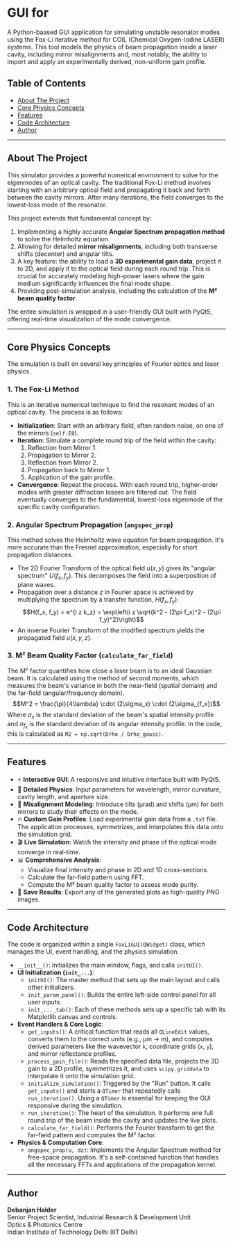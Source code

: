 # GUI for 

A Python-baased GUI application for simulating unstable resonator modes using the Fox-Li iterative method for COIL (Chemical Oxygen-Iodine LASER) systems. This tool models the physics of beam propagation inside a laser cavity, including mirror misalignments and, most notably, the ability to import and apply an experimentally derived, non-uniform gain profile.



## Table of Contents

- [About The Project](#about-the-project)
- [Core Physics Concepts](#core-physics-concepts)
- [Features](#features)
- [Code Architecture](#code-architecture)
- [Author](#author)

---

## About The Project

This simulator provides a powerful numerical environment to solve for the eigenmodes of an optical cavity. The traditional Fox-Li method involves starting with an arbitrary optical field and propagating it back and forth between the cavity mirrors. After many iterations, the field converges to the lowest-loss mode of the resonator.

This project extends that fundamental concept by:
1.  Implementing a highly accurate **Angular Spectrum propagation method** to solve the Helmholtz equation.
2.  Allowing for detailed **mirror misalignments**, including both transverse shifts (decenter) and angular tilts.
3.  A key feature: the ability to load a **3D experimental gain data**, project it to 2D, and apply it to the optical field during each round trip. This is crucial for accurately modeling high-power lasers where the gain medium significantly influences the final mode shape.
4.  Providing post-simulation analysis, including the calculation of the **M² beam quality factor**.

The entire simulation is wrapped in a user-friendly GUI built with PyQt5, offering real-time visualization of the mode convergence.

---

## Core Physics Concepts

The simulation is built on several key principles of Fourier optics and laser physics.

### 1. The Fox-Li Method
This is an iterative numerical technique to find the resonant modes of an optical cavity. The process is as follows:
- **Initialization**: Start with an arbitrary field, often random noise, on one of the mirrors (`self.E0`).
- **Iteration**: Simulate a complete round trip of the field within the cavity:
    1. Reflection from Mirror 1.
    2. Propagation to Mirror 2.
    3. Reflection from Mirror 2.
    4. Propagation back to Mirror 1.
    5. Application of the gain profile.
- **Convergence**: Repeat the process. With each round trip, higher-order modes with greater diffraction losses are filtered out. The field eventually converges to the fundamental, lowest-loss eigenmode of the specific cavity configuration.

### 2. Angular Spectrum Propagation (`angspec_prop`)
This method solves the Helmholtz wave equation for beam propagation. It's more accurate than the Fresnel approximation, especially for short propagation distances.
- The 2D Fourier Transform of the optical field $u(x, y)$ gives its "angular spectrum" $U(f_x, f_y)$. This decomposes the field into a superposition of plane waves.
- Propagation over a distance $z$ in Fourier space is achieved by multiplying the spectrum by a transfer function, $H(f_x, f_y)$:
$$H(f_x, f_y) = e^{i z k_z} = \exp\left(i z \sqrt{k^2 - (2\pi f_x)^2 - (2\pi f_y)^2}\right)$$
- An inverse Fourier Transform of the modified spectrum yields the propagated field $u(x, y, z)$.

### 3. M² Beam Quality Factor (`calculate_far_field`)
The M² factor quantifies how close a laser beam is to an ideal Gaussian beam. It is calculated using the method of second moments, which measures the beam's variance in both the near-field (spatial domain) and the far-field (angular/frequency domain).
$$M^2 = \frac{\pi}{4\lambda} \cdot (2\sigma_x) \cdot (2\sigma_{f_x})$$
Where $\sigma_x$ is the standard deviation of the beam's spatial intensity profile and $\sigma_{f_x}$ is the standard deviation of its angular intensity profile. In the code, this is calculated as `M2 = np.sqrt(Drho / Drho_gauss)`.

---

## Features

-   ⚡ **Interactive GUI**: A responsive and intuitive interface built with PyQt5.
-   🔬 **Detailed Physics**: Input parameters for wavelength, mirror curvature, cavity length, and aperture size.
-   🔧 **Misalignment Modeling**: Introduce tilts (μrad) and shifts (μm) for both mirrors to study their effects on the mode.
-   🔥 **Custom Gain Profiles**: Load experimental gain data from a `.txt` file. The application processes, symmetrizes, and interpolates this data onto the simulation grid.
-   🎬 **Live Simulation**: Watch the intensity and phase of the optical mode converge in real-time.
-   📊 **Comprehensive Analysis**:
    -   Visualize final intensity and phase in 2D and 1D cross-sections.
    -   Calculate the far-field pattern using FFT.
    -   Compute the M² beam quality factor to assess mode purity.
-   💾 **Save Results**: Export any of the generated plots as high-quality PNG images.

---

## Code Architecture

The code is organized within a single `FoxLiGUI(QWidget)` class, which manages the UI, event handling, and the physics simulation.

-   `__init__()`: Initializes the main window, flags, and calls `initUI()`.
-   **UI Initialization (`init_...`)**:
    -   `initUI()`: The master method that sets up the main layout and calls other initializers.
    -   `init_param_panel()`: Builds the entire left-side control panel for all user inputs.
    -   `init_..._tab()`: Each of these methods sets up a specific tab with its Matplotlib canvas and controls.
-   **Event Handlers & Core Logic**:
    -   `get_inputs()`: A critical function that reads all `QLineEdit` values, converts them to the correct units (e.g., μm -> m), and computes derived parameters like the wavevector `k`, coordinate grids (`x`, `y`), and mirror reflectance profiles.
    -   `process_gain_file()`: Reads the specified data file, projects the 3D gain to a 2D profile, symmetrizes it, and uses `scipy.griddata` to interpolate it onto the simulation grid.
    -   `initialize_simulation()`: Triggered by the "Run" button. It calls `get_inputs()` and starts a `QTimer` that repeatedly calls `run_iteration()`. Using a `QTimer` is essential for keeping the GUI responsive during the simulation.
    -   `run_iteration()`: The heart of the simulation. It performs one full round trip of the beam inside the cavity and updates the live plots.
    -   `calculate_far_field()`: Performs the Fourier transform to get the far-field pattern and computes the M² factor.
-   **Physics & Computation Core**:
    -   `angspec_prop(u, dz)`: Implements the Angular Spectrum method for free-space propagation. It's a self-contained function that handles all the necessary FFTs and applications of the propagation kernel.

---

## Author

**Debanjan Halder**
<br>Senior Project Scientist, Industrial Research & Development Unit
<br>Optics & Photonics Centre
<br>Indian Institute of Technology Delhi (IIT Delhi)
